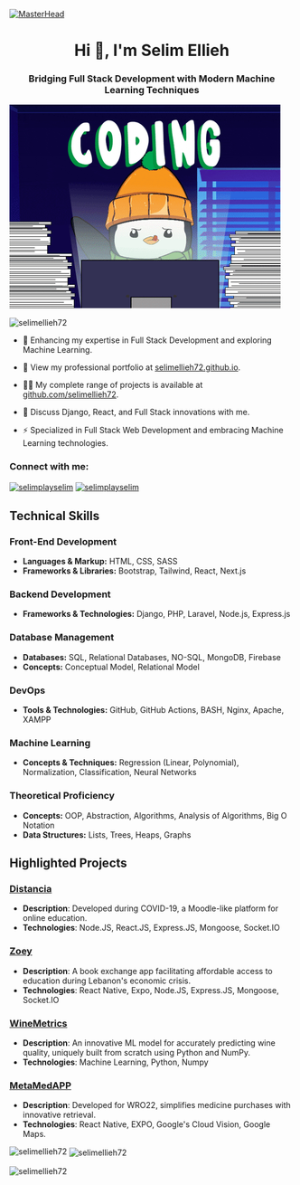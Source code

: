 [![MasterHead](https://i.imgur.com/FOQjFd7.jpg)](https://selimellieh.me)
<h1 align="center">Hi 👋, I'm Selim Ellieh</h1>
<h3 align="center">Bridging Full Stack Development with Modern Machine Learning Techniques</h3>

<img style="margin: 0 auto;" src="https://github.com/selimellieh72/selimellieh72/blob/main/giphy.gif?raw=true"/> 

<p align="left"> <img src="https://komarev.com/ghpvc/?username=selimellieh72&label=Profile%20views&color=0e75b6&style=flat" alt="selimellieh72" /> </p>

- 🌱 Enhancing my expertise in Full Stack Development and exploring Machine Learning.

- 📁 View my professional portfolio at [selimellieh72.github.io](https://selimellieh72.github.io).

- 👨‍💻 My complete range of projects is available at [github.com/selimellieh72](https://github.com/selimellieh72/selimellieh72/).
 
- 💬 Discuss Django, React, and Full Stack innovations with me.

- ⚡ Specialized in Full Stack Web Development and embracing Machine Learning technologies.





<h3 align="left">Connect with me:</h3>

<p align="left">
 <a href="https://www.twitter.com/selim_ellieh" target="blank"><img align="center" src="https://github.com/rahuldkjain/github-profile-readme-generator/blob/master/src/images/icons/Social/twitter.svg" alt="selimplayselim" height="30" width="40" /></a>
<a href="https://www.hackerrank.com/selimplayselim" target="blank"><img align="center" src="https://raw.githubusercontent.com/rahuldkjain/github-profile-readme-generator/master/src/images/icons/Social/hackerrank.svg" alt="selimplayselim" height="30" width="40" /></a>
</p>

## Technical Skills

### Front-End Development
- **Languages & Markup:** HTML, CSS, SASS
- **Frameworks & Libraries:** Bootstrap, Tailwind, React, Next.js

### Backend Development
- **Frameworks & Technologies:** Django, PHP, Laravel, Node.js, Express.js

### Database Management
- **Databases:** SQL, Relational Databases, NO-SQL, MongoDB, Firebase
- **Concepts:** Conceptual Model, Relational Model

### DevOps
- **Tools & Technologies:** GitHub, GitHub Actions, BASH, Nginx, Apache, XAMPP

### Machine Learning
- **Concepts & Techniques:** Regression (Linear, Polynomial), Normalization, Classification, Neural Networks

### Theoretical Proficiency
- **Concepts:** OOP, Abstraction, Algorithms, Analysis of Algorithms, Big O Notation
- **Data Structures:** Lists, Trees, Heaps, Graphs

## Highlighted Projects

### [Distancia](https://github.com/selimellieh72/Distancia)
- **Description**: Developed during COVID-19, a Moodle-like platform for online education.
- **Technologies**: Node.JS, React.JS, Express.JS, Mongoose, Socket.IO

### [Zoey](https://github.com/Posenega/Zoey)
- **Description**: A book exchange app facilitating affordable access to education during Lebanon's economic crisis.
- **Technologies**: React Native, Expo, Node.JS, Express.JS, Mongoose, Socket.IO
  
### [WineMetrics](https://github.com/selimellieh72/WineMetrics)
- **Description**: An innovative ML model for accurately predicting wine quality, uniquely built from scratch using Python and NumPy.
- **Technologies**: Machine Learning, Python, Numpy

### [MetaMedAPP](https://github.com/selimellieh72/MetaMedApp)
- **Description**: Developed for WRO22, simplifies medicine purchases with innovative retrieval.
- **Technologies**: React Native, EXPO, Google's Cloud Vision, Google Maps.


<p><img align="left" src="https://github-readme-stats.vercel.app/api/top-langs?username=selimellieh72&show_icons=true&locale=en&layout=compact" alt="selimellieh72" /></p>

<p>&nbsp;<img align="center" src="https://github-readme-stats.vercel.app/api?username=selimellieh72&show_icons=true&locale=en" alt="selimellieh72" /></p>

<p><img align="center" src="https://github-readme-streak-stats.herokuapp.com/?user=selimellieh72&" alt="selimellieh72" /></p>
